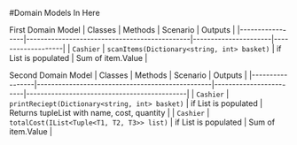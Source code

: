 #Domain Models In Here

First Domain Model
| Classes         | Methods                                      | Scenario             | Outputs           |
|-----------------|----------------------------------------------|----------------------|-------------------|
| `Cashier`		  | `scanItems(Dictionary<string, int> basket)`  | if List is populated | Sum of item.Value |

Second Domain Model
| Classes         | Methods                                         | Scenario               | Outputs                                     |
|-----------------|-------------------------------------------------|------------------------|---------------------------------------------|
| `Cashier`		  | `printReciept(Dictionary<string, int> basket)`  | if List is populated   | Returns tupleList with name, cost, quantity |
| `Cashier`		  | `totalCost(IList<Tuple<T1, T2, T3>> list)`      | if List is populated   | Sum of item.Value                           |
